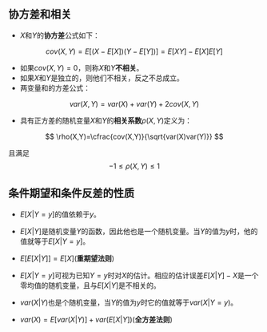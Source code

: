 ## 协方差和相关

- $X$和$Y$的**协方差**公式如下：

$$
cov(X,Y)=E \Big[ (X-E[X])(Y-E[Y]) \Big]=E[XY]-E[X]E[Y]
$$

- 如果$cov(X,Y)=0$，则称$X$和$Y$**不相关**。
- 如果$X$和$Y$是独立的，则他们不相关，反之不总成立。
- 两变量和的方差公式：

$$
var(X,Y)=var(X)+var(Y)+2cov(X,Y)
$$

- 具有正方差的随机变量$X$和$Y$的**相关系数**$\rho(X,Y)$定义为：

$$
\rho(X,Y)=\cfrac{cov(X,Y)}{\sqrt{var(X)var(Y)}}
$$

且满足
$$
-1 \le \rho(X,Y) \le 1
$$

## 条件期望和条件反差的性质

- $E[X|Y=y]$的值依赖于$y$。
- $E[X|Y]$是随机变量$Y$的函数，因此他也是一个随机变量。当$Y$的值为$y$时，他的值就等于$E[X|Y=y]$。
- $E[E[X|Y]]=E[X]$(**重期望法则**)

- $E[X|Y=y]$可视为已知$Y=y$时对$X$的估计。相应的估计误差$E[X|Y]-X$是一个零均值的随机变量，且与$E[X|Y]$是不相关的。
- $var(X|Y)$也是个随机变量，当$Y$的值为$y$时它的值就等于$var(X|Y=y)$。
- $var(X)=E[var(X|Y)]+var(E[X|Y])$(**全方差法则**)

















